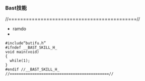 ### Bast技能

//============================================//
* ramdo
* 
```
#include“butifu.h”
#ifndef __BAST_SKILL_H_
void main(void)
{
  while(1);
}
#endif //__BAST_SKILL_H_
//============================================//
